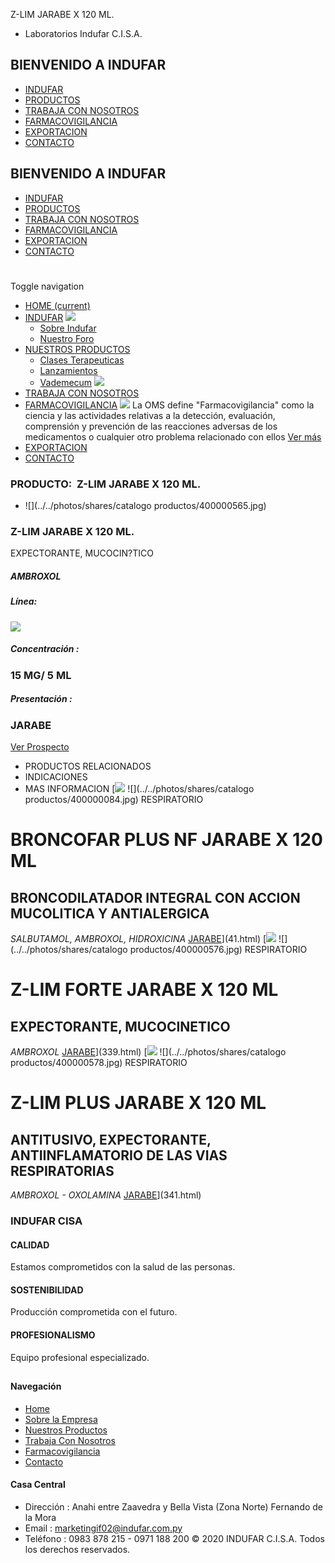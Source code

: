 Z-LIM JARABE X 120 ML.
- Laboratorios Indufar C.I.S.A.
## BIENVENIDO A INDUFAR
* [INDUFAR](332.html#)
* [PRODUCTOS](332.html#)
* [TRABAJA CON NOSOTROS](332.html#)
* [FARMACOVIGILANCIA](332.html#)
* [EXPORTACION](332.html#)
* [CONTACTO](332.html#)
## BIENVENIDO A INDUFAR
* [INDUFAR](../../index.html)
* [PRODUCTOS](../../productos.html)
* [TRABAJA CON NOSOTROS](../../trabaja_con_nosotros.html)
* [FARMACOVIGILANCIA](../../farmacovigilancia.html)
* [EXPORTACION](../../exportacion.html)
* [CONTACTO](../../contacto.html)
# 
Toggle navigation
* [HOME (current)](../../index.html)
* [INDUFAR](332.html#) 
  [![ ](../../photos/shares/Sistema/Menu/indufar_menul.jpg)](../../institucional.html)
  - [Sobre Indufar](../../institucional.html)
  - [Nuestro Foro](../../blog.html)
* [NUESTROS PRODUCTOS](332.html#) 
  - [Clases Terapeuticas](../clases_terapeuticas.html)
  - [Lanzamientos](../lanzamientos.html)
  - [Vademecum](../../productos.html)
  [![ ](../../photos/shares/Sistema/Menu/productos.png)](../../productos.html)
* [TRABAJA CON NOSOTROS](../../trabaja_con_nosotros.html)
* [FARMACOVIGILANCIA](332.html#) 
  [![ ](../../photos/shares/Sistema/Menu/TUBOS.png)](../../farmacovigilancia.html)
  La OMS define "Farmacovigilancia" como la ciencia y las actividades relativas a la detección, evaluación, comprensión y prevención de las reacciones adversas de los medicamentos o cualquier otro problema relacionado con ellos
  [Ver más](../../farmacovigilancia.html)
* [EXPORTACION](../../exportacion.html)
* [CONTACTO](../../contacto.html)
### PRODUCTO:  Z-LIM JARABE X 120 ML.
* ![](../../photos/shares/catalogo productos/400000565.jpg)
### **Z-LIM JARABE X 120 ML.**
EXPECTORANTE, MUCOCIN?TICO
##### **AMBROXOL**
##### **Línea:**
[![](../../photos/shares/Laboratorios/lab_medical.png)](../linea/2.html)
##### **Concentración :**
### 15 MG/ 5 ML
##### **Presentación :**
### JARABE
[Ver Prospecto](https://www.indufar.com.py/files/shares/prospectos/400000565.pdf)
* PRODUCTOS RELACIONADOS
* INDICACIONES
* MAS INFORMACION
[![](../../photos/shares/Laboratorios/lab_indufar.png)
![](../../photos/shares/catalogo productos/400000084.jpg)
RESPIRATORIO
# BRONCOFAR PLUS NF JARABE X 120 ML
## BRONCODILATADOR INTEGRAL CON ACCION MUCOLITICA Y ANTIALERGICA
*SALBUTAMOL, AMBROXOL, HIDROXICINA*
[JARABE](332.html#)](41.html)
[![](../../photos/shares/Laboratorios/lab_medical.png)
![](../../photos/shares/catalogo productos/400000576.jpg)
RESPIRATORIO
# Z-LIM FORTE JARABE X 120 ML
## EXPECTORANTE, MUCOCINETICO
*AMBROXOL*
[JARABE](332.html#)](339.html)
[![](../../photos/shares/Laboratorios/lab_medical.png)
![](../../photos/shares/catalogo productos/400000578.jpg)
RESPIRATORIO
# Z-LIM PLUS JARABE X 120 ML
## ANTITUSIVO, EXPECTORANTE, ANTIINFLAMATORIO DE LAS VIAS RESPIRATORIAS
*AMBROXOL - OXOLAMINA*
[JARABE](332.html#)](341.html)
### INDUFAR CISA
#### CALIDAD
Estamos comprometidos con la salud de las personas.
#### SOSTENIBILIDAD
Producción comprometida con el futuro.
#### PROFESIONALISMO
Equipo profesional especializado.
## 
#### Navegación
* [Home](../../index.html)
* [Sobre la Empresa](../../institucional.html)
* [Nuestros Productos](../../productos.html)
* [Trabaja Con Nosotros](../../trabaja_con_nosotros.html)
* [Farmacovigilancia](../../farmacovigilancia.html)
* [Contacto](../../contacto.html)
#### Casa Central
* Dirección : Anahi entre Zaavedra y Bella Vista (Zona Norte) Fernando de la Mora
* Email : [marketingif02@indufar.com.py](mailto:marketingif02@indufar.com.py)
* Teléfono : 0983 878 215 - 0971 188 200
© 2020 INDUFAR C.I.S.A. Todos los derechos reservados.